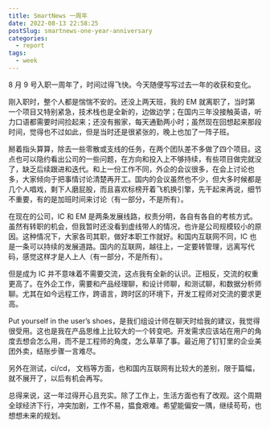 ```yaml
---
title: SmartNews 一周年
date: 2022-08-13 22:58:25
postSlug: smartnews-one-year-anniversary
categories:
  - report
tags:
  - week
---
```


8 月 9 号入职一周年了，时间过得飞快。今天随便写写过去一年的收获和变化。

刚入职时，整个人都是惴惴不安的。还没上两天班，我的 EM 就离职了，当时第一个项目又特别紧急，技术栈也是全新的，边做边学；在国内三年没接触英语，听力口语都需要时间捡起来；还没有搬家，每天通勤两小时；虽然现在回想起来那段时间，觉得也不过如此，但是当时还是很紧张的，晚上也加了一阵子班。

掰着指头算算，除去一些零散或支线的任务，在两个团队差不多做了四个项目。这点也可以隐约看出公司的一些问题，在方向和投入上不够持续，有些项目做完就没了，缺乏后续跟进和迭代。和上一份工作不同，外企的会议很多，在会上讨论也多，大家倾向于把事情讨论清楚再开工。国内的会议虽然也不少，但大多时候都是几个人唱戏，剩下人磨屁股，而且喜欢标榜开着飞机换引擎，先干起来再说，细节不重要，有的是加班时间来讨论（有一部分，不是所有）。

在现在的公司，IC 和 EM 是两条发展线路，权责分明，各自有各自的考核方式。虽然有转职的机会，但我暂时还没看到虚线带人的情况，也许是公司规模较小的原因。这种情况下，大家各司其职，做好本职工作就好。和国内互联网不同，IC 也是一条可以持续的发展道路。国内的互联网，越往上，一定要转管理，远离写代码，感觉这样才是人上人（有一部分，不是所有）。

但是成为 IC 并不意味着不需要交流，这点我有全新的认识。正相反，交流的权重更高了。在外企工作，需要和产品经理聊，和设计师聊，和测试聊，和数据分析师聊。尤其在如今远程工作，跨语言，跨时区的环境下，开发工程师对交流的要求更高。

Put yourself in the user’s shoes，是我们组设计师在聊天时给我的建议，我觉得很受用。这也是我在产品思维上比较大的一个转变吧。开发需求应该站在用户的角度去想会怎么用，而不是工程师的角度，怎么草草了事。最近用了钉钉里的企业美团外卖，结账步骤一言难尽。

另外在测试，ci/cd， 文档等方面，也和国内互联网有比较大的差别，限于篇幅，就不展开了，以后有机会再写。

总得来说，这一年过得开心且充实。除了工作上，生活方面也有了改观。这个周期全球经济下行，冲突加剧，工作不易，揾食艰难。希望能偏安一隅，继续苟苟，也想想未来的规划。
